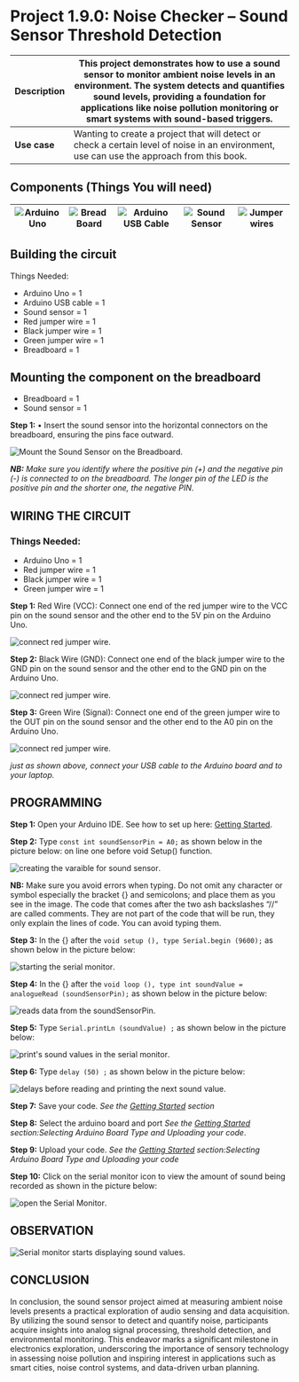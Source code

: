 # Project 1.9.0: Noise Checker – Sound Sensor Threshold Detection

| **Description** | This project demonstrates how to use a sound sensor to monitor ambient noise levels in an environment. The system detects and quantifies sound levels, providing a foundation for applications like noise pollution monitoring or smart systems with sound-based triggers. |
| --------------- | -------------------------------------------------------------------------------------------------------------------------------------------------------------------------------------------------------------------------------------------------------------------------- |
| **Use case**    | Wanting to create a project that will detect or check a certain level of noise in an environment, use can use the approach from this book.                                                                                                                                 |

## Components (Things You will need)

| ![Arduino Uno](../../assets/components/arduino.webp) | ![Bread Board](../../assets/components/breadboard.webp) | ![Arduino USB Cable](../../assets/components/usbcable.webp) | ![Sound Sensor](../../assets/components/soundsensor.webp) | ![Jumper wires](../../assets/components/jumperwires.webp) |
| --------------------------------------------------- | ------------------------------------------------------ | ----------------------------------------------------------- | --------------------------------------------------------- | ------------------------------------------------------ |

## Building the circuit

Things Needed:

- Arduino Uno = 1
- Arduino USB cable = 1
- Sound sensor = 1
- Red jumper wire = 1
- Black jumper wire = 1
- Green jumper wire = 1
- Breadboard = 1

## Mounting the component on the breadboard

- Breadboard = 1
- Sound sensor = 1

**Step 1:** • Insert the sound sensor into the horizontal connectors on the breadboard, ensuring the pins face outward.

![Mount the Sound Sensor on the Breadboard](../../assets/1.0/Sound_Sensor/mount.webp).

_**NB:** Make sure you identify where the positive pin (+) and the negative pin (-) is connected to on the breadboard. The longer pin of the LED is the positive pin and the shorter one, the negative PIN_.

## WIRING THE CIRCUIT

### Things Needed:

- Arduino Uno = 1
- Red jumper wire = 1
- Black jumper wire = 1
- Green jumper wire = 1

**Step 1:** Red Wire (VCC): Connect one end of the red jumper wire to the VCC pin on the sound sensor and the other end to the 5V pin on the Arduino Uno.

![connect red jumper wire](../../assets/1.0/Sound_Sensor/red.webp).

**Step 2:** Black Wire (GND): Connect one end of the black jumper wire to the GND pin on the sound sensor and the other end to the GND pin on the Arduino Uno.

![connect red jumper wire](../../assets/1.0/Sound_Sensor/black.webp).

**Step 3:** Green Wire (Signal): Connect one end of the green jumper wire to the OUT pin on the sound sensor and the other end to the A0 pin on the Arduino Uno.

![connect red jumper wire](../../assets/1.0/Sound_Sensor/green.webp).

_just as shown above, connect your USB cable to the Arduino board and to your laptop._

## PROGRAMMING

**Step 1:** Open your Arduino IDE. See how to set up here: [Getting Started](../../getting-started/overview.md).

**Step 2:** Type `const int soundSensorPin = A0;`
as shown below in the picture below: on line one before void Setup() function.

![creating the varaible for sound sensor](../../assets/1.0/Sound_Sensor/sound.webp).

**NB:** Make sure you avoid errors when typing. Do not omit any character or symbol especially the bracket {} and semicolons; and place them as you see in the image. The code that comes after the two ash backslashes “//” are called comments. They are not part of the code that will be run, they only explain the lines of code. You can avoid typing them.

**Step 3:** In the {} after the `void setup (), type Serial.begin (9600);` as shown below in the picture below:

![starting the serial monitor](../../assets/1.0/Sound_Sensor/serial.webp).

**Step 4:** In the {} after the `void loop (), type int soundValue = analogueRead (soundSensorPin);` as shown below in the picture below:

![reads data from the soundSensorPin](../../assets/1.0/Sound_Sensor/analogread.webp).

**Step 5:** Type `Serial.printLn (soundValue) ;` as shown below in the picture below:

![print's sound values in the serial monitor](../../assets/1.0/Sound_Sensor/soundvalue.webp).

**Step 6:** Type `delay (50) ;` as shown below in the picture below:

![delays before reading and printing the next sound value](../../assets/1.0/Sound_Sensor/delay.webp).

**Step 7:** Save your code. _See the [Getting Started](../../getting-started/overview.md) section_

**Step 8:** Select the arduino board and port _See the [Getting Started](../../getting-started/overview.md) section:Selecting Arduino Board Type and Uploading your code_.

**Step 9:** Upload your code. _See the [Getting Started](../../getting-started/overview.md) section:Selecting Arduino Board Type and Uploading your code_

**Step 10:** Click on the serial monitor icon to view the amount of sound being recorded as shown in the picture below:

![open the Serial Monitor](../../assets/1.0/Sound_Sensor/serial_monitor.webp).

## OBSERVATION

![Serial monitor starts displaying sound values](../../assets/1.0/Sound_Sensor/observation.webp).

## CONCLUSION

In conclusion, the sound sensor project aimed at measuring ambient noise levels presents a practical exploration of audio sensing and data acquisition. By utilizing the sound sensor to detect and quantify noise, participants acquire insights into analog signal processing, threshold detection, and environmental monitoring. This endeavor marks a significant milestone in electronics exploration, underscoring the importance of sensory technology in assessing noise pollution and inspiring interest in applications such as smart cities, noise control systems, and data-driven urban planning.
